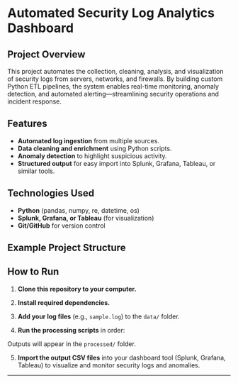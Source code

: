 # Automated Security Log Analytics Dashboard

## Project Overview

This project automates the collection, cleaning, analysis, and visualization of security logs from servers, networks, and firewalls. By building custom Python ETL pipelines, the system enables real-time monitoring, anomaly detection, and automated alerting—streamlining security operations and incident response.

## Features

- **Automated log ingestion** from multiple sources.
- **Data cleaning and enrichment** using Python scripts.
- **Anomaly detection** to highlight suspicious activity.
- **Structured output** for easy import into Splunk, Grafana, Tableau, or similar tools.

## Technologies Used

- **Python** (pandas, numpy, re, datetime, os)
- **Splunk, Grafana, or Tableau** (for visualization)
- **Git/GitHub** for version control

## Example Project Structure
## How to Run

1. **Clone this repository to your computer.**


2. **Install required dependencies.**


3. **Add your log files** (e.g., `sample.log`) to the `data/` folder.

4. **Run the processing scripts** in order:


Outputs will appear in the `processed/` folder.

5. **Import the output CSV files** into your dashboard tool (Splunk, Grafana, Tableau) to visualize and monitor security logs and anomalies.

---

